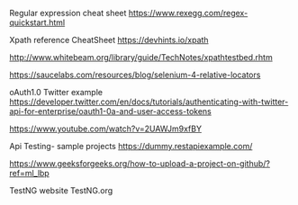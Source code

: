 Regular expression cheat sheet
https://www.rexegg.com/regex-quickstart.html


Xpath reference
CheatSheet
https://devhints.io/xpath

http://www.whitebeam.org/library/guide/TechNotes/xpathtestbed.rhtm

https://saucelabs.com/resources/blog/selenium-4-relative-locators

oAuth1.0 Twitter example
https://developer.twitter.com/en/docs/tutorials/authenticating-with-twitter-api-for-enterprise/oauth1-0a-and-user-access-tokens

https://www.youtube.com/watch?v=2UAWJm9xfBY

Api Testing- sample projects
https://dummy.restapiexample.com/

https://www.geeksforgeeks.org/how-to-upload-a-project-on-github/?ref=ml_lbp

TestNG website
TestNG.org




